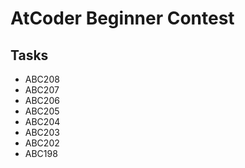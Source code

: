 # AtCoder Beginner Contest

## Tasks

- ABC208
- ABC207
- ABC206
- ABC205
- ABC204
- ABC203
- ABC202
- ABC198
